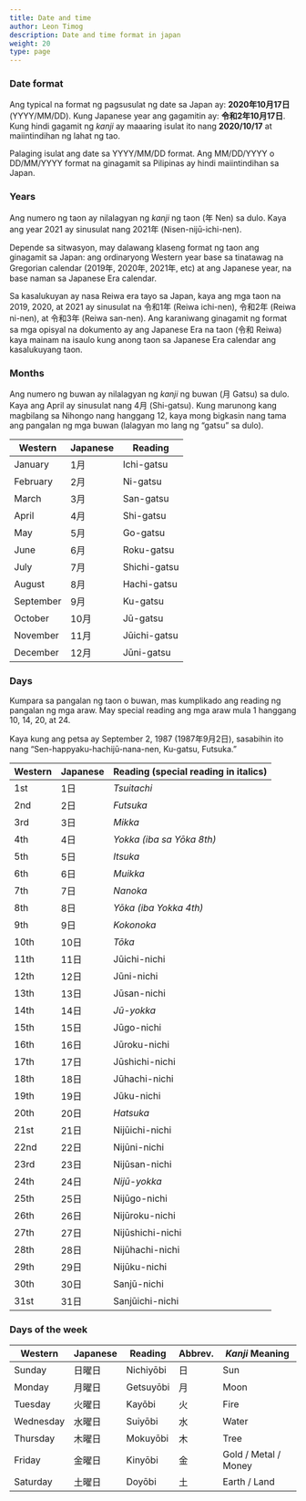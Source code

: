 ```yaml
---
title: Date and time
author: Leon Timog
description: Date and time format in japan
weight: 20
type: page
---
```

### Date format

Ang typical na format ng pagsusulat ng date sa Japan ay: **2020年10月17日** (YYYY/MM/DD). Kung Japanese year ang gagamitin ay: **令和2年10月17日**. Kung hindi gagamit ng *kanji* ay maaaring isulat ito nang **2020/10/17** at maiintindihan ng lahat ng tao.

Palaging isulat ang date sa YYYY/MM/DD format. Ang MM/DD/YYYY o DD/MM/YYYY format na ginagamit sa Pilipinas ay hindi maiintindihan sa Japan.

### Years

Ang numero ng taon ay nilalagyan ng *kanji* ng taon (年 Nen) sa dulo. Kaya ang year 2021 ay sinusulat nang 2021年 (Nisen-nijū-ichi-nen).

Depende sa sitwasyon, may dalawang klaseng format ng taon ang ginagamit sa Japan: ang ordinaryong Western year base sa tinatawag na Gregorian calendar (2019年, 2020年, 2021年, etc) at ang Japanese year, na base naman sa Japanese Era calendar.

Sa kasalukuyan ay nasa Reiwa era tayo sa Japan, kaya ang mga taon na 2019, 2020, at 2021 ay sinusulat na 令和1年 (Reiwa ichi-nen), 令和2年 (Reiwa ni-nen), at 令和3年 (Reiwa san-nen). Ang karaniwang ginagamit ng format sa mga opisyal na dokumento ay ang Japanese Era na taon (令和 Reiwa) kaya mainam na isaulo kung anong taon sa Japanese Era calendar ang kasalukuyang taon.

### Months

Ang numero ng buwan ay nilalagyan ng *kanji* ng buwan (月 Gatsu) sa dulo. Kaya ang April ay sinusulat nang 4月 (Shi-gatsu). Kung marunong kang magbilang sa Nihongo nang hanggang 12, kaya mong bigkasin nang tama ang pangalan ng mga buwan (lalagyan mo lang ng “gatsu” sa dulo).

|Western|	Japanese|	Reading|
|--------|------|----------|
|January|	1月|  Ichi-gatsu| 
|February|	2月|	Ni-gatsu|
|March|	3月|	San-gatsu|
|April|	4月|	Shi-gatsu|
|May|5月|Go-gatsu|
|June|6月|Roku-gatsu|
|July|7月|Shichi-gatsu|
|August|8月|Hachi-gatsu|
|September|9月|Ku-gatsu|
|October|10月|Jū-gatsu|
|November|11月|Jūichi-gatsu|
|December|12月|Jūni-gatsu|

### Days

Kumpara sa pangalan ng taon o buwan, mas kumplikado ang reading ng pangalan ng mga araw. May special reading ang mga araw mula 1 hanggang 10, 14, 20, at 24.

Kaya kung ang petsa ay September 2, 1987 (1987年9月2日), sasabihin ito nang “Sen-happyaku-hachijū-nana-nen, Ku-gatsu, Futsuka.”

|Western|	Japanese|	Reading (special reading in italics)|
|--------|------|----------|
|1st|	1日|  *Tsuitachi*| 
|2nd|	2日|	*Futsuka*|
|3rd|	3日|	*Mikka*|
|4th|	4日|	*Yokka (iba sa Yōka 8th)*|
|5th|5日|*Itsuka*|
|6th|6日|*Muikka*|
|7th|7日|*Nanoka*|
|8th|8日|*Yōka (iba Yokka 4th)*|
|9th|9日|*Kokonoka*|
|10th|10日|*Tōka*|
|11th|11日|Jūichi-nichi|
|12th|12日|Jūni-nichi|
|13th|	13日|  Jūsan-nichi| 
|14th|	14日|	*Jū-yokka*|
|15th|	15日|	Jūgo-nichi|
|16th|	16日|	Jūroku-nichi|
|17th|17日|Jūshichi-nichi|
|18th|18日|Jūhachi-nichi|
|19th|19日|Jūku-nichi|
|20th|20日|*Hatsuka*|
|21st|21日|Nijūichi-nichi|
|22nd|22日|Nijūni-nichi|
|23rd|23日|Nijūsan-nichi|
|24th|24日|*Nijū-yokka*|
|25th|25日|Nijūgo-nichi|
|26th|26日|Nijūroku-nichi|
|27th|27日|Nijūshichi-nichi|
|28th|28日|Nijūhachi-nichi|
|29th|29日|Nijūku-nichi|
|30th|30日|Sanjū-nichi|
|31st|31日|Sanjūichi-nichi|

### Days of the week

|Western|	Japanese| Reading| Abbrev. | *Kanji* Meaning |
|--------|------|----------|----------|----------|
|Sunday|	日曜日|  Nichiyōbi| 日|Sun|
|Monday|	月曜日|	Getsuyōbi|月|Moon|
|Tuesday|	火曜日|	Kayōbi|火|Fire|
|Wednesday|	水曜日|	Suiyōbi|水|Water|
|Thursday|木曜日|Mokuyōbi|木|Tree|
|Friday|金曜日|Kinyōbi|金|Gold / Metal / Money|
|Saturday|土曜日|Doyōbi|土|Earth / Land|